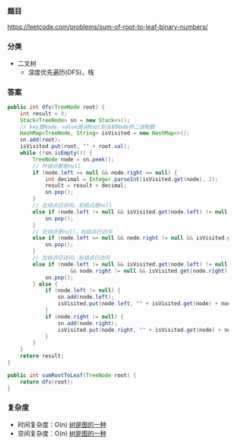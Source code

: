 ### 题目
https://leetcode.com/problems/sum-of-root-to-leaf-binary-numbers/

### 分类
* 二叉树
    * 深度优先遍历(DFS)，栈

### 答案
```java
public int dfs(TreeNode root) {
    int result = 0;
    Stack<TreeNode> sn = new Stack<>();
    // key是Node，value是从Root到当前Node的二进制数
    HashMap<TreeNode, String> isVisited = new HashMap<>();
    sn.add(root);
    isVisited.put(root, "" + root.val);
    while (!sn.isEmpty()) {
        TreeNode node = sn.peek();
        // 叶结点都是null
        if (node.left == null && node.right == null) {
            int decimal = Integer.parseInt(isVisited.get(node), 2);  
            result = result + decimal;
            sn.pop();
        } 
        // 左结点已访问，右结点是null
        else if (node.left != null && isVisited.get(node.left) != null && node.right == null) {
            sn.pop();
        } 
        // 左结点是null，右结点已访问
        else if (node.left == null && node.right != null && isVisited.get(node.right) != null) {
            sn.pop();
        } 
        // 左结点已访问，右结点已访问
        else if (node.left != null && isVisited.get(node.left) != null 
                    && node.right != null && isVisited.get(node.right) != null) {
            sn.pop();
        } else {
            if (node.left != null) {
                sn.add(node.left);
                isVisited.put(node.left, "" + isVisited.get(node) + node.left.val);
            }
            if (node.right != null) {
                sn.add(node.right);
                isVisited.put(node.right, "" + isVisited.get(node) + node.right.val);
            }
        }
    }
    return result;
}

public int sumRootToLeaf(TreeNode root) {
    return dfs(root);
}
```

### 复杂度
* 时间复杂度：O(n) [树是图的一种](https://github.com/HolmesJJ/CS2040S-Data-Structures-and-Algorithms/wiki/Breadth-First-Search(BFS)-and-Depth-First-Search(DFS))
* 空间复杂度：O(n) [树是图的一种](https://github.com/HolmesJJ/CS2040S-Data-Structures-and-Algorithms/wiki/Breadth-First-Search(BFS)-and-Depth-First-Search(DFS))
